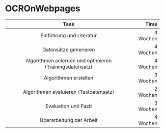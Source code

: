 # OCROnWebpages

| Task                                                      | Time  |
|:-------------:                                            | -----:|
| Einführung und Literatur                                  | 4 Wochen |
| Datensätze generieren                                     |   4 Wochen |
| Algorithmen anlernen und optimieren (Trainingsdatensatz)  |   4 Wochen |
| Algorithmen erstellen                                     |   3 Wochen |
| Algorithmen evaluieren (Testdatensatz)                    |   2 Wochen |
| Evaluation und Fazit                                      |   3 Wochen |
| Überarbeitung der Arbeit                                  |   4 Wochen |
